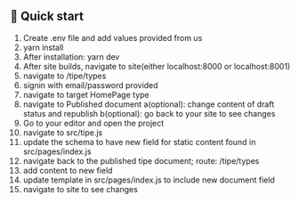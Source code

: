 ## 🚀 Quick start
1. Create .env file and add values provided from us
2. yarn install
3. After installation: yarn dev
4. After site builds, navigate to site(either localhost:8000 or localhost:8001)
5. navigate to /tipe/types
6. signin with email/password provided
7. navigate to target HomePage type
8. navigate to Published document
  a(optional): change content of draft status and republish
  b(optional): go back to your site to see changes 
9. Go to your editor and open the project
10. navigate to src/tipe.js
11. update the schema to have new field for static content found in src/pages/index.js
10. navigate back to the published tipe document; route: /tipe/types
11. add content to new field
13. update template in src/pages/index.js to include new document field
12. navigate to site to see changes